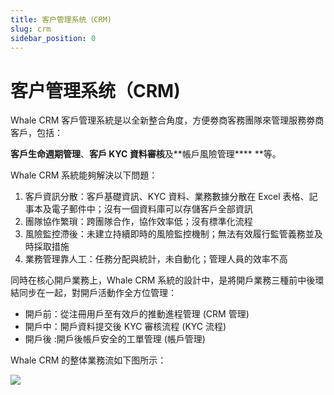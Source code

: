 ```yaml
---
title: 客户管理系统（CRM)
slug: crm
sidebar_position: 0
---
```



# 客户管理系统（CRM)

Whale CRM 客戶管理系統是以全新整合角度，方便劵商客務團隊來管理服務劵商客戶，包括：

**客戶生命週期管理**、**客戶 ****KYC**** 資料審核**及**帳戶風險管理**** **等。

Whale CRM 系統能夠解決以下問題： 

1. 客戶資訊分散：客戶基礎資訊、KYC 資料、業務數據分散在 Excel 表格、記事本及電子郵件中；沒有一個資料庫可以存儲客戶全部資訊 
2. 團隊協作繁瑣：跨團隊合作，協作效率低；沒有標準化流程 
3. 風險監控滯後：未建立持續即時的風險監控機制；無法有效履行監管義務並及時採取措施 
4. 業務管理靠人工：任務分配與統計，未自動化；管理人員的效率不高

同時在核心開戶業務上，Whale CRM 系統的設計中，是將開戶業務三種前中後環結同步在一起，對開戶活動作全方位管理：

- 開戶前：從注冊用戶至有效戶的推動進程管理 (CRM 管理)
- 開戶中：開戶資料提交後 KYC 審核流程 (KYC 流程)
- 開戶後 :開戶後帳戶安全的工單管理 (帳戶管理)

Whale CRM 的整体業務流如下图所示：

<img src="/assets/AmXab5vHuo57Stx4eY5c28BYnh3.jpeg"/>

